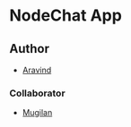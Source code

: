 # NodeChat App

## Author

- [Aravind](https://github.com/aravinthraj98)

### Collaborator

- [Mugilan](https://github.com/Mugilan-Codes)
